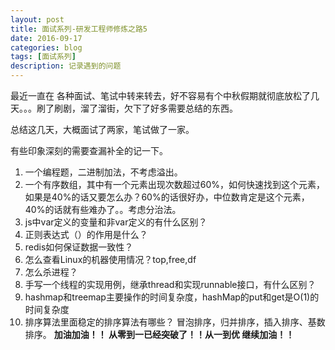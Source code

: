 ```yaml
---
layout: post
title: 面试系列-研发工程师修炼之路5
date: 2016-09-17
categories: blog
tags: [面试系列]
description: 记录遇到的问题
---
```


最近一直在 各种面试、笔试中转来转去，好不容易有个中秋假期就彻底放松了几天。。。刷了刷剧，溜了溜街，欠下了好多需要总结的东西。

总结这几天，大概面试了两家，笔试做了一家。

有些印象深刻的需要查漏补全的记一下。

1. 一个编程题，二进制加法，不考虑溢出。
2. 一个有序数组，其中有一个元素出现次数超过60%，如何快速找到这个元素，如果是40%的话又要怎么办？60%的话很好办，中位数肯定是这个元素，40%的话就有些难办了。。考虑分治法。
3. js中var定义的变量和非var定义的有什么区别？
4. 正则表达式（）的作用是什么？
5. redis如何保证数据一致性？
6. 怎么查看Linux的机器使用情况？top,free,df
7. 怎么杀进程？
8. 手写一个线程的实现用例，继承thread和实现runnable接口，有什么区别？
9. hashmap和treemap主要操作的时间复杂度，hashMap的put和get是O(1)的时间复杂度
10. 排序算法里面稳定的排序算法有哪些？ 冒泡排序，归并排序，插入排序、基数排序。
**加油加油！！ 从零到一已经突破了！！从一到优 继续加油！！**